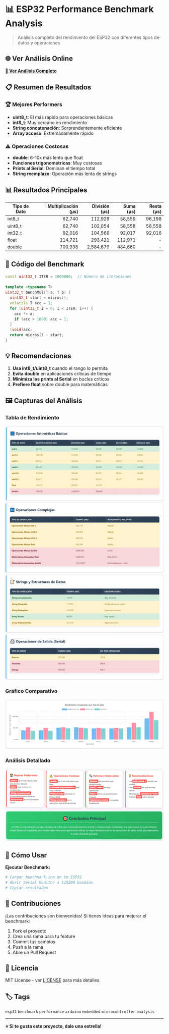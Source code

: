 # 📊 ESP32 Performance Benchmark Analysis

> Análisis completo del rendimiento del ESP32 con diferentes tipos de datos y operaciones

## 🌐 Ver Análisis Online

**[🔗 Ver Análisis Completo](https://tu-usuario.github.io/esp32-benchmark)**

## 📋 Resumen de Resultados

### 🏆 Mejores Performers
- **uint8_t**: El más rápido para operaciones básicas
- **int8_t**: Muy cercano en rendimiento
- **String concatenación**: Sorprendentemente eficiente
- **Array acceso**: Extremadamente rápido

### ⚠️ Operaciones Costosas
- **double**: 6-10x más lento que float
- **Funciones trigonométricas**: Muy costosas
- **Prints al Serial**: Dominan el tiempo total
- **String reemplazo**: Operación más lenta de strings

## 📊 Resultados Principales

| Tipo de Dato | Multiplicación (μs) | División (μs) | Suma (μs) | Resta (μs) |
|--------------|--------------------:|-------------:|----------:|----------:|
| int8_t       | 62,740             | 112,929      | 58,559    | 96,198    |
| uint8_t      | 62,740             | 102,054      | 58,558    | 58,558    |
| int32_t      | 92,016             | 104,566      | 92,017    | 92,016    |
| float        | 114,721            | 293,421      | 112,971   | -         |
| double       | 700,938            | 2,584,679    | 484,660   | -         |

## 🔧 Código del Benchmark

```cpp
const uint32_t ITER = 1000000;  // Número de iteraciones

template <typename T>
uint32_t benchMul(T a, T b) {
  uint32_t start = micros();
  volatile T acc = 1;
  for (uint32_t i = 0; i < ITER; i++) {
    acc *= a;
    if (acc > 1000) acc = 1;
  }
  (void)acc;
  return micros() - start;
}
```

## 💡 Recomendaciones

1. **Usa int8_t/uint8_t** cuando el rango lo permita
2. **Evita double** en aplicaciones críticas de tiempo
3. **Minimiza los prints al Serial** en bucles críticos
4. **Prefiere float** sobre double para matemáticas

## 🖼️ Capturas del Análisis

### Tabla de Rendimiento

![Benchmark Results](https://github.com/cexartattoo/esp32-benchmark/blob/main/screenshots/O_basicas.png)
![Benchmark Results](https://github.com/cexartattoo/esp32-benchmark/blob/main/screenshots/O_complejas.png)
![Benchmark Results](https://github.com/cexartattoo/esp32-benchmark/blob/main/screenshots/strings_estr.png)
![Benchmark Results](https://github.com/cexartattoo/esp32-benchmark/blob/main/screenshots/operaciones_salida.png)

### Gráfico Comparativo

![Performance Chart](https://github.com/cexartattoo/esp32-benchmark/blob/main/screenshots/results.png)

### Análisis Detallado

![Detailed Analysis](https://github.com/cexartattoo/esp32-benchmark/blob/main/screenshots/concl.png)


## 🚀 Cómo Usar

**Ejecutar Benchmark:**
   ```bash
   # Cargar benchmark.ino en tu ESP32
   # Abrir Serial Monitor a 115200 baudios
   # Copiar resultados
   ```


## 🤝 Contribuciones

¡Las contribuciones son bienvenidas! Si tienes ideas para mejorar el benchmark:

1. Fork el proyecto
2. Crea una rama para tu feature
3. Commit tus cambios
4. Push a la rama
5. Abre un Pull Request

## 📄 Licencia

MIT License - ver [LICENSE](LICENSE) para más detalles.

## 🏷️ Tags

`esp32` `benchmark` `performance` `arduino` `embedded` `microcontroller` `analysis`

---

**⭐ Si te gusta este proyecto, dale una estrella!**